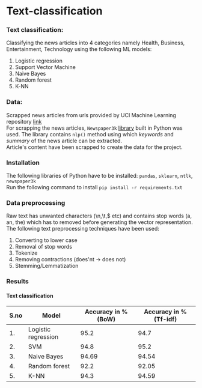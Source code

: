 # Text-classification

### Text classification:
Classifying the news articles into 4 categories namely Health, Business, Entertainment, Technology using the following ML models:  
1. Logistic regression
2. Support Vector Machine
3. Naive Bayes 
4. Random forest
5. K-NN


### Data:
Scrapped news articles from urls provided by UCI Machine Learning repository [link](http://archive.ics.uci.edu/ml/datasets/News+Aggregator)  
For scrapping the news articles, ```Newspaper3k``` [library](https://newspaper.readthedocs.io/en/latest/) built in Python was used. The library contains ```nlp()``` method using which *keywords* and *summary* of the news article can be extracted.   
Article's content have been scrapped to create the data for the project. 

### Installation
The following libraries of Python have to be installed: ```pandas```, ```sklearn```, ```ntlk```, ```newspaper3k```  
Run the following command to install
```pip install -r requirements.txt```

### Data preprocessing
Raw text has unwanted characters (\n,\t,$ etc) and contains stop words (a, an, the) which has to removed before generating the vector representation. The following text preprocessing techniques have been used:  
1. Converting to lower case
2. Removal of stop words
3. Tokenize
4. Removing contractions (does'nt -> does not)
5. Stemming/Lemmatization


### Results

#### Text classification
| S.no | Model | Accuracy in % (BoW)| Accuracy in % (Tf-idf) |
|------|-------|----------|---------------------|
|1. | Logistic regression | 95.2|94.7 |
|2. | SVM |94.8 | 95.2|
|3. | Naive Bayes | 94.69| 94.54|
|4. | Random forest |92.2 | 92.05|
|5. | K-NN |94.3 | 94.59|

